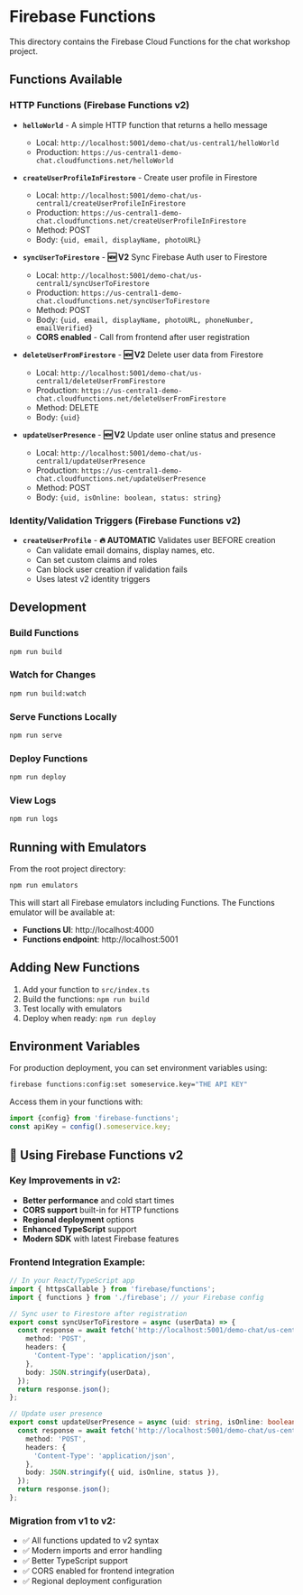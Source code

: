 # Firebase Functions

This directory contains the Firebase Cloud Functions for the chat workshop project.

## Functions Available

### HTTP Functions (Firebase Functions v2)

- **`helloWorld`** - A simple HTTP function that returns a hello message
  - Local: `http://localhost:5001/demo-chat/us-central1/helloWorld`
  - Production: `https://us-central1-demo-chat.cloudfunctions.net/helloWorld`

- **`createUserProfileInFirestore`** - Create user profile in Firestore
  - Local: `http://localhost:5001/demo-chat/us-central1/createUserProfileInFirestore`
  - Production: `https://us-central1-demo-chat.cloudfunctions.net/createUserProfileInFirestore`
  - Method: POST
  - Body: `{uid, email, displayName, photoURL}`

- **`syncUserToFirestore`** - **🆕 V2** Sync Firebase Auth user to Firestore
  - Local: `http://localhost:5001/demo-chat/us-central1/syncUserToFirestore`
  - Production: `https://us-central1-demo-chat.cloudfunctions.net/syncUserToFirestore`
  - Method: POST
  - Body: `{uid, email, displayName, photoURL, phoneNumber, emailVerified}`
  - **CORS enabled** - Call from frontend after user registration

- **`deleteUserFromFirestore`** - **🆕 V2** Delete user data from Firestore
  - Local: `http://localhost:5001/demo-chat/us-central1/deleteUserFromFirestore`
  - Production: `https://us-central1-demo-chat.cloudfunctions.net/deleteUserFromFirestore`
  - Method: DELETE
  - Body: `{uid}`

- **`updateUserPresence`** - **🆕 V2** Update user online status and presence
  - Local: `http://localhost:5001/demo-chat/us-central1/updateUserPresence`
  - Production: `https://us-central1-demo-chat.cloudfunctions.net/updateUserPresence`
  - Method: POST
  - Body: `{uid, isOnline: boolean, status: string}`

### Identity/Validation Triggers (Firebase Functions v2)

- **`createUserProfile`** - **🔥 AUTOMATIC** Validates user BEFORE creation
  - Can validate email domains, display names, etc.
  - Can set custom claims and roles
  - Can block user creation if validation fails
  - Uses latest v2 identity triggers

## Development

### Build Functions
```bash
npm run build
```

### Watch for Changes
```bash
npm run build:watch
```

### Serve Functions Locally
```bash
npm run serve
```

### Deploy Functions
```bash
npm run deploy
```

### View Logs
```bash
npm run logs
```

## Running with Emulators

From the root project directory:
```bash
npm run emulators
```

This will start all Firebase emulators including Functions. The Functions emulator will be available at:
- **Functions UI**: http://localhost:4000
- **Functions endpoint**: http://localhost:5001

## Adding New Functions

1. Add your function to `src/index.ts`
2. Build the functions: `npm run build`
3. Test locally with emulators
4. Deploy when ready: `npm run deploy`

## Environment Variables

For production deployment, you can set environment variables using:
```bash
firebase functions:config:set someservice.key="THE API KEY"
```

Access them in your functions with:
```javascript
import {config} from 'firebase-functions';
const apiKey = config().someservice.key;
```

## 🚀 Using Firebase Functions v2

### Key Improvements in v2:
- **Better performance** and cold start times
- **CORS support** built-in for HTTP functions
- **Regional deployment** options
- **Enhanced TypeScript** support
- **Modern SDK** with latest Firebase features

### Frontend Integration Example:

```typescript
// In your React/TypeScript app
import { httpsCallable } from 'firebase/functions';
import { functions } from './firebase'; // your Firebase config

// Sync user to Firestore after registration
export const syncUserToFirestore = async (userData) => {
  const response = await fetch('http://localhost:5001/demo-chat/us-central1/syncUserToFirestore', {
    method: 'POST',
    headers: {
      'Content-Type': 'application/json',
    },
    body: JSON.stringify(userData),
  });
  return response.json();
};

// Update user presence
export const updateUserPresence = async (uid: string, isOnline: boolean, status?: string) => {
  const response = await fetch('http://localhost:5001/demo-chat/us-central1/updateUserPresence', {
    method: 'POST',
    headers: {
      'Content-Type': 'application/json',
    },
    body: JSON.stringify({ uid, isOnline, status }),
  });
  return response.json();
};
```

### Migration from v1 to v2:
- ✅ All functions updated to v2 syntax
- ✅ Modern imports and error handling
- ✅ Better TypeScript support
- ✅ CORS enabled for frontend integration
- ✅ Regional deployment configuration
